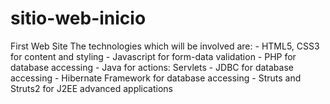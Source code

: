 sitio-web-inicio
================

First Web Site
    The technologies which will be involved are:
          - HTML5, CSS3 for content and styling
          - Javascript for form-data validation
          - PHP for database accessing
          - Java for actions: Servlets
          - JDBC for database accessing
          - Hibernate Framework for database accessing
          - Struts and Struts2 for J2EE advanced applications
